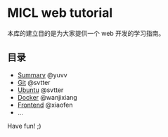 # MICL web tutorial

本库的建立目的是为大家提供一个 web 开发的学习指南。


## 目录

- [Summary]() @yuvv
- [Git]() @svtter
- [Ubuntu]() @svtter
- [Docker]() @wanjixiang
- [Frontend]() @xiaofen
- ...


Have fun! ;)
